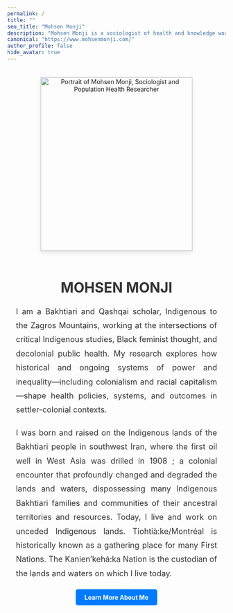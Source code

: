 ```yaml
---
permalink: /
title: ""
seo_title: "Mohsen Monji"
description: "Mohsen Monji is a sociologist of health and knowledge working at the intersections of critical Indigenous studies, Black feminist thought, and critical public health."
canonical: "https://www.mohsenmonji.com/"
author_profile: false
hide_avatar: true
---
```


<div style="text-align:center; margin-top:50px; max-width:800px; margin:auto; padding:20px;">

  <!-- Profile Image -->
  <div>
    <img src="images/mohsen-monji-profile.webp"
         alt="Portrait of Mohsen Monji, Sociologist and Population Health Researcher"
         style="width:350px; height:400px; object-fit:cover;
                box-shadow:0 4px 10px rgba(0,0,0,0.1); margin-bottom:20px;">
  </div>

  <!-- Name -->
  <h1 style="color:#333; font-size:32px; margin-bottom:10px;">MOHSEN MONJI</h1>


  <!-- Description -->
<p style="font-size:18px; color:#333; text-align:justify; line-height:1.8; margin:20px 0;">
  I am a Bakhtiari and Qashqai scholar, Indigenous to the Zagros Mountains, working at the
  intersections of critical Indigenous studies, Black feminist thought, and decolonial public
  health. My research explores how historical and ongoing systems of power and inequality—including
  colonialism and racial capitalism—shape health policies, systems, and outcomes in settler-colonial
  contexts.
</p>

<p style="font-size:18px; color:#333; text-align:justify; line-height:1.8; margin:20px 0;">
  I was born and raised on the Indigenous lands of the Bakhtiari people in southwest Iran,
  where the first oil well in West Asia was drilled in 1908 ; a colonial encounter that
  profoundly changed and degraded the lands and waters, dispossessing many Indigenous Bakhtiari
  families and communities of their ancestral territories and resources.
  Today, I live and work on unceded Indigenous lands. Tiohtià:ke/Montréal is historically known
  as a gathering place for many First Nations. The Kanien’kehá:ka Nation is the custodian of the
  lands and waters on which I live today.
</p>
  

   

<!-- Button -->
  <div style="margin-bottom:20px;">
    <a href="/about-me/"
       style="display:inline-block; padding:10px 20px; background-color:#007BFF;
              color:white; text-decoration:none; border-radius:5px; font-weight:bold;">
      Learn More About Me
    </a>
  </div>


</div>